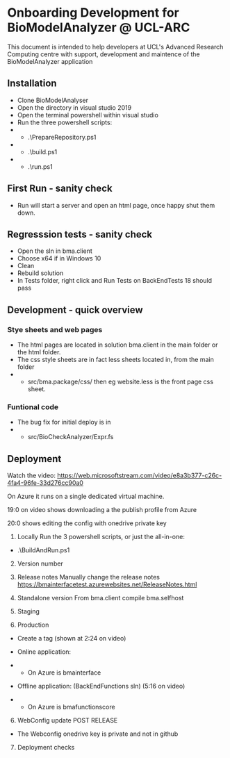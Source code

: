 # Onboarding Development for BioModelAnalyzer @ UCL-ARC

This document is intended to help developers at UCL's Advanced Research Computing centre with support, development and maintence of the BioModelAnalyzer application


## Installation
- Clone BioModelAnalyser
- Open the directory in visual studio 2019
- Open the terminal powershell within visual studio
- Run the three powershell scripts:
- - .\PrepareRepository.ps1
- - .\build.ps1
- - .\run.ps1


## First Run - sanity check
- Run will start a server and open an html page, once happy shut them down.

## Regresssion tests - sanity check
- Open the sln in bma.client
- Choose x64 if in Windows 10
- Clean
- Rebuild solution
- In Tests folder, right click and Run Tests on BackEndTests 18 should pass


## Development - quick overview


### Stye sheets and web pages

- The html pages are located in solution bma.client in the main folder or the html folder.
- The css style sheets are in fact less sheets located in, from the main folder
- - src/bma.package/css/ then eg website.less is the front page css sheet.


### Funtional code
- The bug fix for initial deploy is in
- - src/BioCheckAnalyzer/Expr.fs

## Deployment
Watch the video: https://web.microsoftstream.com/video/e8a3b377-c26c-4fa4-96fe-33d276cc90a0

On Azure it runs on a single dedicated virtual machine.

19:0 on video shows downloading a the publish profile from Azure

20:0 shows editing the config with onedrive private key

1. Locally
Run the 3 powershell scripts, or just the all-in-one:
- .\BuildAndRun.ps1

2. Version number

3. Release notes
Manually change the release notes
https://bmainterfacetest.azurewebsites.net/ReleaseNotes.html

4. Standalone version
From bma.client compile bma.selfhost


4. Staging


5. Production
- Create a tag (shown at 2:24 on video)
- Online application:
- - On Azure is bmainterface

- Offline application:
(BackEndFunctions sln) (5:16 on video)
- - On Azure is bmafunctionscore

6. WebConfig update POST RELEASE
- The Webconfig onedrive key is private and not in github

7. Deployment checks


